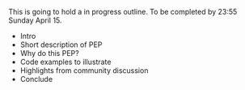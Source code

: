 This is going to hold a in progress outline.
To be completed by 23:55 Sunday April 15.

- Intro
- Short description of PEP
- Why do this PEP?
- Code examples to illustrate
- Highlights from community discussion
- Conclude
